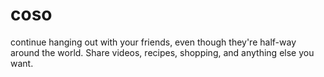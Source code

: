 coso
====
continue hanging out with your friends, even though they're half-way around the world. Share videos, recipes, shopping, 
and anything else you want.


